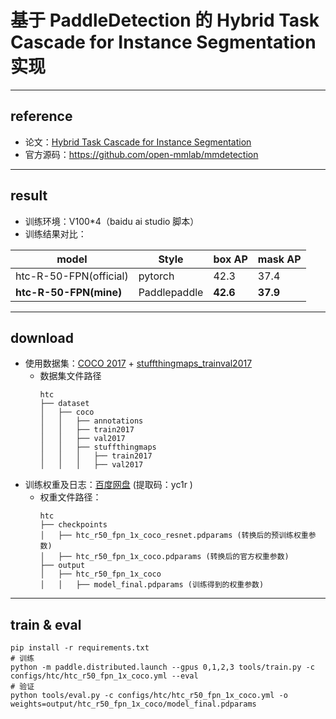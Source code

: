 # 	基于 PaddleDetection 的 Hybrid Task Cascade for Instance Segmentation 实现

---
## reference
- 论文：[Hybrid Task Cascade for Instance Segmentation](https://arxiv.org/abs/1901.07518)
- 官方源码：https://github.com/open-mmlab/mmdetection
---
## result
- 训练环境：V100*4（baidu ai studio 脚本）
- 训练结果对比：

|  model   | Style  | box AP  | mask AP  |
|  ----  | ----  | ----  | ----  |
| htc-R-50-FPN(official)  | pytorch | 42.3 | 37.4 |
| **htc-R-50-FPN(mine)**  | Paddlepaddle | **42.6** | **37.9** |

---
## download
- 使用数据集：[COCO 2017](https://cocodataset.org/#download) + [stuffthingmaps_trainval2017](http://calvin.inf.ed.ac.uk/wp-content/uploads/data/cocostuffdataset/stuffthingmaps_trainval2017.zip)
    - 数据集文件路径
        ```angular2html
        htc
        ├── dataset
        │   ├── coco
        │   │   ├── annotations
        │   │   ├── train2017
        │   │   ├── val2017
        │   │   ├── stuffthingmaps
        │   │   │   ├── train2017
        │   │   │   ├── val2017
        ```
- 训练权重及日志：[百度网盘](https://pan.baidu.com/s/1fThnatGEWrfFm3Q1fagBjQ) (提取码：yc1r )
    - 权重文件路径：
        ```angular2html
        htc
        ├── checkpoints
        │   ├── htc_r50_fpn_1x_coco_resnet.pdparams (转换后的预训练权重参数)
        │   ├── htc_r50_fpn_1x_coco.pdparams (转换后的官方权重参数)
        ├── output
        │   ├── htc_r50_fpn_1x_coco
        │   │   ├── model_final.pdparams (训练得到的权重参数)

        ```
---

## train & eval
```
pip install -r requirements.txt
# 训练
python -m paddle.distributed.launch --gpus 0,1,2,3 tools/train.py -c configs/htc/htc_r50_fpn_1x_coco.yml --eval
# 验证
python tools/eval.py -c configs/htc/htc_r50_fpn_1x_coco.yml -o weights=output/htc_r50_fpn_1x_coco/model_final.pdparams
```